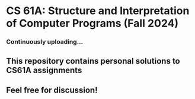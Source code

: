 # CS 61A: Structure and Interpretation of Computer Programs (Fall 2024)
### Continuously uploading...

## This repository contains personal solutions to CS61A assignments
## Feel free for discussion!
